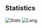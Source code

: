 ## Statistics
![Stats](https://github-readme-stats.vercel.app/api?username=yinheli&show_icons=true&count_private=true&hide_title=true&theme=dark)
![Lang](https://github-readme-stats.vercel.app/api/top-langs/?username=yinheli&langs_count=8&layout=compact&hide_title=true&hide=html,css,groff,tex,hiveql&theme=dark)
